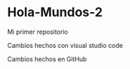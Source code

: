 # Hola-Mundos-2
Mi primer repositorio 

Cambios hechos con visual studio code 

Cambios hechos en GitHub

